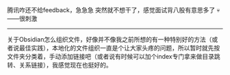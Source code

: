腾讯咋还不给feedback，急急急
突然就不想干了，感觉面试背八股有意思多了 💀
——很刺激

---

关于Obsidian怎么组织文件，好像并不像我之前所想的有一种特别好的方法（或者说最佳实践），本地化的文件组织一直是个让大家头疼的问题，所以暂时就先按文件夹分类着，手动添加链接吧（或者说有时候可以加个index专门拿来做目录跳转、关系链接），我感觉现在也挺好的。